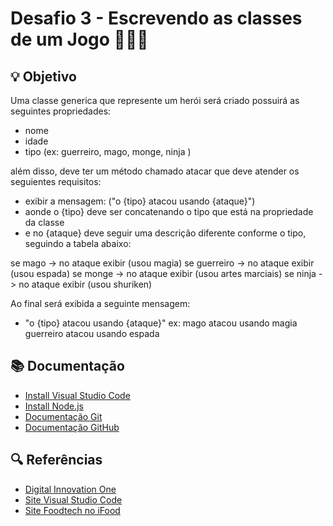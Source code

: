 # Desafio 3 - Escrevendo as classes de um Jogo 👨🏽‍💻

## 💡 Objetivo
Uma classe generica que represente um herói será criado possuirá as seguintes propriedades:

- nome
- idade
- tipo (ex: guerreiro, mago, monge, ninja )

além disso, deve ter um método chamado atacar que deve atender os seguientes requisitos:

- exibir a mensagem: ("o {tipo} atacou usando {ataque}")
- aonde o {tipo} deve ser concatenando o tipo que está na propriedade da classe
- e no {ataque} deve seguir uma descrição diferente conforme o tipo, seguindo a tabela abaixo:

se mago -> no ataque exibir (usou magia)
se guerreiro -> no ataque exibir (usou espada)
se monge -> no ataque exibir (usou artes marciais)
se ninja -> no ataque exibir (usou shuriken)

Ao final será exibida a seguinte mensagem:
- "o {tipo} atacou usando {ataque}"
  ex: mago atacou usando magia
  guerreiro atacou usando espada
  
## 📚 Documentação
- [Install Visual Studio Code](https://code.visualstudio.com/)
- [Install Node.js](https://nodejs.org/en)
- [Documentação Git](https://www.git-scm.com/doc)
- [Documentação GitHub](https://docs.github.com/)

## 🔍 Referências 
- [Digital Innovation One](https://www.dio.me/)
- [Site Visual Studio Code](https://code.visualstudio.com/)
- [Site Foodtech no iFood](https://carreiras.ifood.com.br/foodtech/)
